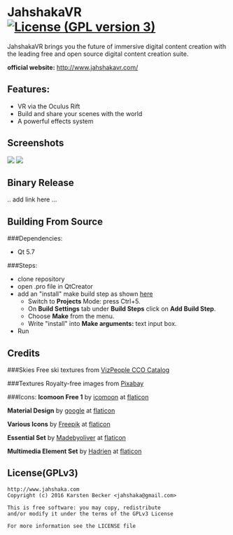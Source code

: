 # JahshakaVR [![License (GPL version 3)](https://img.shields.io/badge/license-GNU%20GPL%20version%203-brightgreen.svg?style=flat-square)](http://opensource.org/licenses/GPL-3.0)
JahshakaVR brings you the future of immersive digital content creation with the leading free and open source digital content creation suite.

**official website:** http://www.jahshakavr.com/

## Features:
 - VR via the Oculus Rift
 - Build and share your scenes with the world
 - A powerful effects system

## Screenshots
![](http://www.jahshakavr.com/wp-content/uploads/2016/09/screenshot.jpg)
![](http://www.jahshakavr.com/wp-content/uploads/2016/09/blank.jpg)

## Binary Release
.. add link here ...

## Building From Source
###Dependencies:
- Qt 5.7

###Steps:
- clone repository
- open .pro file in QtCreator
- add an "install" make build step as shown [here](http://stackoverflow.com/questions/11593165/qtcreator-copy-files-to-output-directory-with-installs)
    - Switch to **Projects** Mode: press Ctrl+5.
    - On **Build Settings** tab under **Build Steps** click on **Add Build Step**.
    - Choose **Make** from the menu.
    - Write "install" into **Make arguments:** text input box.
- Run

## Credits
###Skies
Free ski textures from [VizPeople CCO Catalog](http://www.viz-people.com/portfolio/free-hdri-maps/)

###Textures
Royalty-free images from [Pixabay](https://pixabay.com/)

###Icons:
**Icomoon Free 1** by [icomoon](http://www.flaticon.com/authors/icomoon) at [flaticon](http://www.flaticon.com/)

**Material Design** by [google](http://www.flaticon.com/authors/google) at [flaticon](http://www.flaticon.com/)

**Various Icons** by [Freepik](http://www.flaticon.com/authors/freepik) at [flaticon](http://www.flaticon.com/)

**Essential Set** by [Madebyoliver](http://www.flaticon.com/authors/madebyoliver) at [flaticon](http://www.flaticon.com/)

**Multimedia Element Set** by [Hadrien](http://www.flaticon.com/authors/hadrien) at [flaticon](http://www.flaticon.com/)

## License(GPLv3)
    http://www.jahshaka.com
    Copyright (c) 2016 Karsten Becker <jahshaka@gmail.com>

    This is free software: you may copy, redistribute
    and/or modify it under the terms of the GPLv3 License

    For more information see the LICENSE file
